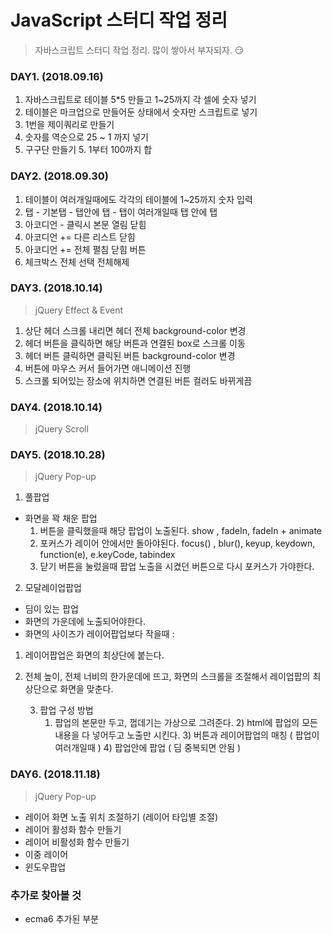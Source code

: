 # JavaScript 스터디 작업 정리

> 자바스크립트 스터디 작업 정리. 많이 쌓아서 부자되자. <g-emoji class="g-emoji" alias="smirk" fallback-src="https://assets-cdn.github.com/images/icons/emoji/unicode/1f60f.png">😏</g-emoji>



### DAY1.  (2018.09.16)

1. 자바스크립트로 테이블 5*5 만들고 1~25까지 각 셀에 숫자 넣기 
2. 테이블은 마크업으로 만들어둔 상태에서 숫자만 스크립트로 넣기 
3. 1번을 제이쿼리로 만들기 
4. 숫자를 역순으로 25 ~ 1 까지 넣기 
5. 구구단 만들기 5. 1부터 100까지 합 



### DAY2.  (2018.09.30)

1. 테이블이 여러개일때에도 각각의 테이블에 1~25까지 숫자 입력 
2. 탭 - 기본탭  - 탭안에 탭 - 탭이 여러개일때 탭 안에 탭 
3. 아코디언 - 클릭시 본문 열림 닫힘 
4. 아코디언 += 다른 리스트 닫힘 
5. 아코디언 += 전체 펼침 닫힘 버튼 
6. 체크박스 전체 선택 전체해제 



### DAY3.  (2018.10.14)

> jQuery Effect & Event

1. 상단 헤더 스크롤 내리면 헤더 전체 background-color 변경
2. 헤더 버튼을 클릭하면 해당 버튼과 연결된 box로 스크롤 이동
3. 헤더 버튼 클릭하면 클릭된 버튼 background-color 변경
4. 버튼에 마우스 커서 들어가면 애니메이션 진행
5. 스크롤 되어있는 장소에 위치하면 연결된 버튼 컬러도 바뀌게끔



### DAY4.  (2018.10.14)

> jQuery Scroll



### DAY5. (2018.10.28)

> jQuery Pop-up

1. 풀팝업
 - 화면을 꽉 채운 팝업
    1) 버튼을 클릭했을때 해당 팝업이 노출된다. 
    show , fadeIn, fadeIn + animate
     2) 포커스가 레이어 안에서만 돌아야된다.
    focus() , blur(), keyup, keydown, function(e), e.keyCode, tabindex
     3) 닫기 버튼을 눌렀을때 팝업 노출을 시켰던 버튼으로 다시 포커스가 가야한다.

  2. 모달레이업팝업
  - 딤이 있는 팝업 
  - 화면의 가운데에 노출되어야한다.
  - 화면의 사이즈가 레이어팝업보다 작을때 :

   1) 레이어팝업은 화면의 최상단에 붙는다.
   2) 전체 높이, 전체 너비의 한가운데에 뜨고, 화면의 스크롤을 조절해서 레이업팝의 최상단으로 화면을 맞춘다. 


      3. 팝업 구성 방법
         1) 팝업의 본문만 두고, 껍데기는 가상으로 그려준다.
            2) html에 팝업의 모든 내용을 다 넣어두고 노출만 시킨다.
            3) 버튼과 레이어팝업의 매칭 ( 팝업이 여러개일때 )
            4) 팝업안에 팝업 ( 딤 중복되면 안됨 )



### DAY6. (2018.11.18)

> jQuery Pop-up

- 레이어 화면 노출 위치 조절하기 (레이어 타입별  조절) 
- 레이어 활성화 함수 만들기 
- 레이어 비활성화 함수 만들기 
- 이중 레이어 
- 윈도우팝업 



### 추가로 찾아볼 것

- ecma6 추가된 부분